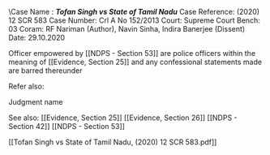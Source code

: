 \Case Name : ***Tofan Singh vs State of Tamil Nadu***
Case Reference: (2020) 12 SCR 583
Case Number: Crl A No 152/2013
Court: Supreme Court
Bench: 03
Coram: RF Nariman (Author), Navin Sinha, Indira Banerjee (Dissent)
Date: 29.10.2020

Officer empowered by [[NDPS - Section 53]] are police officers within the meaning of [[Evidence, Section 25]] and any confessional statements made are barred thereunder

Refer also:

Judgment name

See also:
[[Evidence, Section 25]]
[[Evidence, Section 26]]
[[NDPS - Section 42]]
[[NDPS - Section 53]]

[[Tofan Singh vs State of Tamil Nadu, (2020) 12 SCR 583.pdf]]